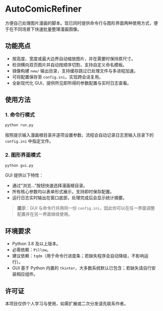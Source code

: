 # AutoComicRefiner

方便自己处理图片漫画的脚本。现已同时提供命令行与图形界面两种使用方式，便于在不同场景下快速批量整理漫画图像。

## 功能亮点

* 按高度、宽度或最大边界自动缩放图片，并在需要时保持原尺寸。
* 检测横向双页图片并自动按顺序切割，支持自定义命名模板。
* 镜像构建 `new/` 输出目录，支持缓存跳过已处理文件与多进程加速。
* 可将配置保存至 `config.ini`，实现跨会话复用。
* 全新现代化 GUI，提供所见即所得的参数配置与实时日志查看。

## 使用方法

### 1. 命令行模式

```bash
python run.py
```

按照提示输入漫画根目录并逐项设置参数，流程会自动记录日志至输入目录下的 `config.ini` 中指定文件。

### 2. 图形界面模式

```bash
python gui.py
```

GUI 提供以下特性：

* 通过“浏览…”按钮快速选择漫画根目录。
* 所有核心参数均以表单形式展示，支持即时保存配置。
* 运行日志实时输出在窗口底部，处理完成后会显示统计摘要。

> **提示**：GUI 与命令行共用同一份 `config.ini`，因此你可以在任一界面调整配置并在另一界面继续使用。

## 环境要求

* Python 3.8 及以上版本。
* 必需依赖：`Pillow`。
* 建议依赖：`tqdm`（用于命令行进度条；若缺失程序会自动降级，不影响运行）。
* GUI 基于 Python 内置的 `tkinter`，大多数系统默认已包含；若缺失请自行安装相应组件。

## 许可证

本项目仅供个人学习与使用，如需扩展或二次分发请先联系作者。
